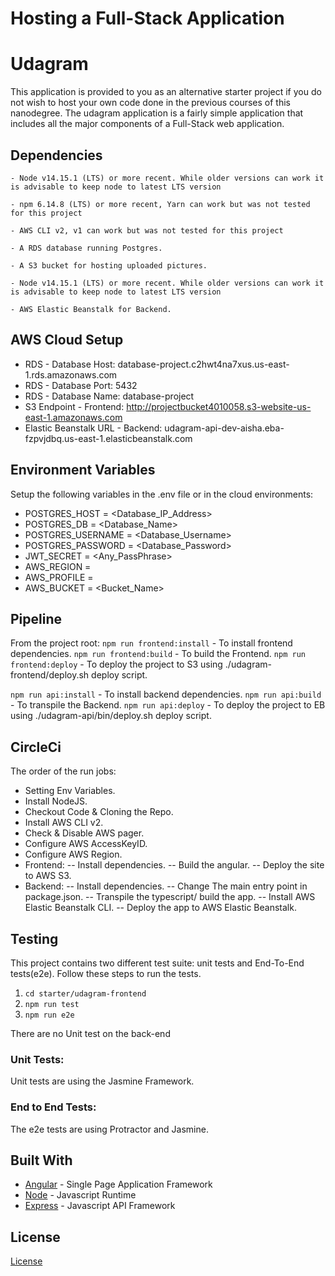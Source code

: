 # Hosting a Full-Stack Application

# Udagram

This application is provided to you as an alternative starter project if you do not wish to host your own code done in the previous courses of this nanodegree. The udagram application is a fairly simple application that includes all the major components of a Full-Stack web application.

## Dependencies

```
- Node v14.15.1 (LTS) or more recent. While older versions can work it is advisable to keep node to latest LTS version

- npm 6.14.8 (LTS) or more recent, Yarn can work but was not tested for this project

- AWS CLI v2, v1 can work but was not tested for this project

- A RDS database running Postgres.

- A S3 bucket for hosting uploaded pictures.

- Node v14.15.1 (LTS) or more recent. While older versions can work it is advisable to keep node to latest LTS version

- AWS Elastic Beanstalk for Backend.

```
## AWS Cloud Setup
- RDS - Database Host: database-project.c2hwt4na7xus.us-east-1.rds.amazonaws.com
- RDS - Database Port: 5432
- RDS - Database Name: database-project
- S3 Endpoint - Frontend: http://projectbucket4010058.s3-website-us-east-1.amazonaws.com
- Elastic Beanstalk URL - Backend: udagram-api-dev-aisha.eba-fzpvjdbq.us-east-1.elasticbeanstalk.com

## Environment Variables
Setup the following variables in the .env file or in the cloud environments:
- POSTGRES_HOST       = <Database_IP_Address>
- POSTGRES_DB         = <Database_Name>
- POSTGRES_USERNAME   = <Database_Username>
- POSTGRES_PASSWORD   = <Database_Password>
- JWT_SECRET          = <Any_PassPhrase>
- AWS_REGION          = <us-east-1>
- AWS_PROFILE         = <Profile>
- AWS_BUCKET          = <Bucket_Name>

## Pipeline
From the project root:
`npm run frontend:install` - To install frontend dependencies.
`npm run frontend:build` - To build the Frontend.
`npm run frontend:deploy` - To deploy the project to S3 using ./udagram-frontend/deploy.sh deploy script.

`npm run api:install` - To install backend dependencies.
`npm run api:build` - To transpile the Backend.
`npm run api:deploy` - To deploy the project to EB using ./udagram-api/bin/deploy.sh deploy script.

## CircleCi
The order of the run jobs:

- Setting Env Variables.
- Install NodeJS.
- Checkout Code & Cloning the Repo.
- Install AWS CLI v2.
- Check & Disable AWS pager.
- Configure AWS AccessKeyID.
- Configure AWS Region.
- Frontend:
-- Install dependencies.
-- Build the angular.
-- Deploy the site to AWS S3.
- Backend:
-- Install dependencies.
-- Change The main entry point in package.json.
-- Transpile the typescript/ build the app.
-- Install AWS Elastic Beanstalk CLI.
-- Deploy the app to AWS Elastic Beanstalk.

## Testing

This project contains two different test suite: unit tests and End-To-End tests(e2e). Follow these steps to run the tests.

1. `cd starter/udagram-frontend`
1. `npm run test`
1. `npm run e2e`

There are no Unit test on the back-end

### Unit Tests:

Unit tests are using the Jasmine Framework.

### End to End Tests:

The e2e tests are using Protractor and Jasmine.

## Built With

- [Angular](https://angular.io/) - Single Page Application Framework
- [Node](https://nodejs.org) - Javascript Runtime
- [Express](https://expressjs.com/) - Javascript API Framework

## License

[License](LICENSE.txt)
